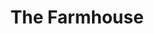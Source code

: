 ---
id: 006-abernathy
slug: the-farmhouse
title: 'The Farmhouse'
excerpt: |
  Originally built in 1871, this Sierra Madre farmhouse needed restoration and keenly designed additions that kept with its original charm and character. The owners tapped Marla Felber of FK Design group, whose ideas and design sense led to a beautiful farmhouse nestled in the hills of Los Angeles. Bringing the architect's vision and client's goals to life meant tackling high grade restoration. Newhaven was proud to be chosen as the builder, reviving one of the original homes of Sierra Madre.
thumbnail: './abernathy/abernathy-thumbnail.jpg'
featImage: './abernathy/abernathy-featured.jpg'
featImageAspect: '67.9%'
featCaption: 'Fusing Old To New'
titlePart1: 'The'
titlePart2: 'Farmhouse'
contributors:
  -
    label: 'Architecture'
    name: 'Marla Felber, FK Design Group'
intro: |
  Originally built in 1871, this Sierra Madre farmhouse needed restoration and keenly designed additions that kept with its original charm and character. The owners tapped Marla Felber of FK Design group, whose ideas and design sense led to a beautiful farmhouse nestled in the hills of Los Angeles. Bringing the architect's vision and client's goals to life meant tackling high grade restoration. Newhaven was proud to be chosen as the builder, reviving one of the original homes of Sierra Madre.
sections:
  -
    id: firstFullImage
    type: 'full-image'
    image: './abernathy/abernathy-01.jpg'
  -
    id: firstTallCopySmall
    type: tall-copy-small
    image1: './abernathy/abernathy-02.jpg'
    heading: 'Matching Iconic Charm'
    copy: |
      A previous flat roof addition of the 1930's gave the owners a family room but more could be done to graph an old addition into an even older existing structure. Gutting the addition down to the framing, rebuilding but this time turning the flat roof into a deck, giving beautiful views of the San Gabriel Mountains. Finally, matching existing handrails to the period gave an end result that lent itself perfectly into the nostalgia of the home.
    image2: './abernathy/abernathy-03.jpg'
  -
    id: firstDoubleCopy
    type: double-copy
    heading: 'Detailed Restoration'
    copy1: |
      The fireplace woodwork and much of the molding you see is original. We successfully removed, restored and placed back a tremendous amount of original elements into the dining room.
    copy2: |
      Red tile encompasses the fireplace, true to original designs from the period and vintage wallpaper completes the experience, pulling diners into the turn of the century.
  -
    id: secondFullImage
    type: 'full-image'
    image: './abernathy/abernathy-04.jpg'
  -
    id: secondTallCopySmall
    type: 'tall-copy-small'
    isUpsidedown: false
    image1: './abernathy/abernathy-05.jpg'
    image2: './abernathy/abernathy-06.jpg'
  -
    id: thirdFullImage
    type: 'full-image'
    image: './abernathy/abernathy-07.jpg'
  -
    id: fourthFullImage
    type: 'full-image'
    image: './abernathy/abernathy-08.jpg'
  -
    id: fifthFullImage
    type: 'full-image'
    image: './abernathy/abernathy-09.jpg'
  -
    id: imageRight
    type: 'image-left'
    image: './abernathy/abernathy-10.jpg'
    heading: "The Butler's Pantry & Kitchen"
    copy: |
      The details of the kitchen cabinetry, charming vintage style floor, light fixtures and stove build further on the farmhouse experience. While a beautifully appointed butler’s pantry provides an additional sink, utility and enough storage to make any chef or baker smile in this storied setup.
    isReversed: true
  -
    id: sixthFullImage
    type: 'full-image'
    image: './abernathy/abernathy-11.jpg'
  -
    id: imageLeft
    type: 'image-left'
    image: './abernathy/abernathy-12.jpg'
    heading: ''
    copy: ''
    isReversed: false
---